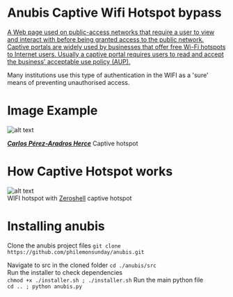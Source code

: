 # Anubis Captive Wifi Hotspot bypass

[A Web page used on public-access networks that require a user to view and interact with before being granted access to the public network. Captive portals are widely used by businesses that offer free Wi-Fi hotspots to Internet users. Usually a captive portal requires users to read and accept the business' acceptable use policy (AUP).](https://www.webopedia.com/TERM/C/captive_portal.html)</br>

Many institutions use this type of authentication in the WIFI as a 'sure' means of preventing unauthorised access.


Image Example
==

![alt text](https://exekias.me/wp-content/uploads/2011/08/login.png)</br>

[___Carlos Pérez-Aradros Herce___](https://exekias.me/2011/08/28/zentyal-new-feature-captive-portal/)  Captive hotspot


How Captive Hotspot works
==

![alt text](http://www.zeroshell.net/hotspot-router/captive-portal-network-diagram.jpg)</br>
WIFI hotspot with [Zeroshell](http://www.zeroshell.net/hotspot-router/) captive hotspot

Installing anubis
==

Clone the anubis project files
`git clone https://github.com/philemonsunday/anubis.git`

Navigate to src in the cloned folder
`cd ./anubis/src`</br>
Run the installer to check dependencies</br>
`chmod +x ./installer.sh ; ./installer.sh`
Run the main python file</br>
`cd .. ; python anubis.py`
